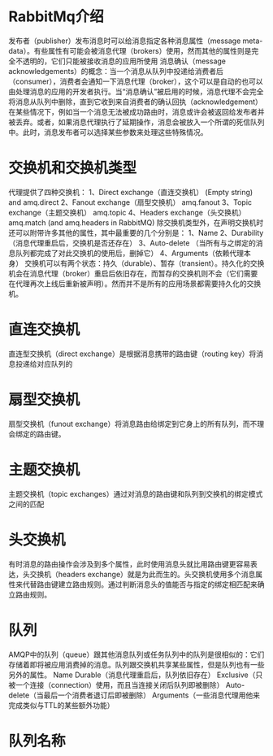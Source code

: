 # RabbitMq介绍
发布者（publisher）发布消息时可以给消息指定各种消息属性（message meta-data）。有些属性有可能会被消息代理（brokers）使用，然而其他的属性则是完全不透明的，它们只能被接收消息的应用所使用
消息确认（message acknowledgements）的概念：当一个消息从队列中投递给消费者后（consumer），消费者会通知一下消息代理（broker），这个可以是自动的也可以由处理消息的应用的开发者执行。当“消息确认”被启用的时候，消息代理不会完全将消息从队列中删除，直到它收到来自消费者的确认回执（acknowledgement）
在某些情况下，例如当一个消息无法被成功路由时，消息或许会被返回给发布者并被丢弃。或者，如果消息代理执行了延期操作，消息会被放入一个所谓的死信队列中。此时，消息发布者可以选择某些参数来处理这些特殊情况。
# 交换机和交换机类型

代理提供了四种交换机：
1、Direct exchange（直连交换机）	(Empty string) and amq.direct
2、Fanout exchange（扇型交换机）	amq.fanout
3、Topic exchange（主题交换机）	amq.topic
4、Headers exchange（头交换机）	amq.match (and amq.headers in RabbitMQ)
除交换机类型外，在声明交换机时还可以附带许多其他的属性，其中最重要的几个分别是：
1、Name
2、Durability （消息代理重启后，交换机是否还存在）
3、Auto-delete （当所有与之绑定的消息队列都完成了对此交换机的使用后，删掉它）
4、Arguments（依赖代理本身）
交换机可以有两个状态：持久（durable）、暂存（transient）。持久化的交换机会在消息代理（broker）重启后依旧存在，而暂存的交换机则不会（它们需要在代理再次上线后重新被声明）。然而并不是所有的应用场景都需要持久化的交换机。
# 直连交换机
直连型交换机（direct exchange）是根据消息携带的路由键（routing key）将消息投递给对应队列的

# 扇型交换机
扇型交换机（funout exchange）将消息路由给绑定到它身上的所有队列，而不理会绑定的路由键。

# 主题交换机
主题交换机（topic exchanges）通过对消息的路由键和队列到交换机的绑定模式之间的匹配

# 头交换机
有时消息的路由操作会涉及到多个属性，此时使用消息头就比用路由键更容易表达，头交换机（headers exchange）就是为此而生的。头交换机使用多个消息属性来代替路由键建立路由规则。通过判断消息头的值能否与指定的绑定相匹配来确立路由规则。

# 队列
AMQP中的队列（queue）跟其他消息队列或任务队列中的队列是很相似的：它们存储着即将被应用消费掉的消息。队列跟交换机共享某些属性，但是队列也有一些另外的属性。
  Name
  Durable（消息代理重启后，队列依旧存在）
  Exclusive（只被一个连接（connection）使用，而且当连接关闭后队列即被删除）
  Auto-delete（当最后一个消费者退订后即被删除）
  Arguments（一些消息代理用他来完成类似与TTL的某些额外功能）
# 队列名称

